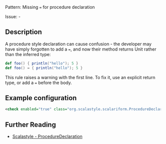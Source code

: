 Pattern: Missing `=` for procedure declaration

Issue: -

## Description

A procedure style declaration can cause confusion - the developer may have simply forgotten to add a `=`, and now their method returns Unit rather than the inferred type:

```scala
def foo() { println("hello"); 5 }
def foo() = { println("hello"); 5 }
```


This rule raises a warning with the first line. To fix it, use an explicit return type, or add a `=` before the body.

## Example configuration

```xml
<check enabled="true" class="org.scalastyle.scalariform.ProcedureDeclarationChecker" level="warning"/>
```
<a name="org_scalastyle_scalariform_PublicMethodsHaveTypeChecker" />

## Further Reading

* [Scalastyle - ProcedureDeclaration](https://scalastyle.beautiful-scala.com/rules-1.5.0.html#org_scalastyle_scalariform_ProcedureDeclarationChecker)